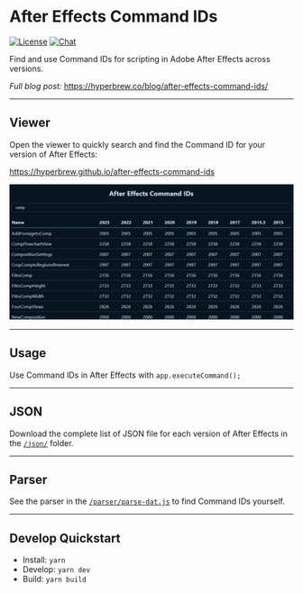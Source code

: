 # After Effects Command IDs

[![License](https://img.shields.io/badge/License-MIT-green.svg)](https://github.com/hyperbrew/after-effects-command-ids/blob/master/LICENSE)
[![Chat](https://img.shields.io/badge/chat-discord-7289da.svg)](https://discord.gg/PC3EvvuRbc)

Find and use Command IDs for scripting in Adobe After Effects across versions.

_Full blog post:_ https://hyperbrew.co/blog/after-effects-command-ids/

---

## Viewer

Open the viewer to quickly search and find the Command ID for your version of After Effects:

https://hyperbrew.github.io/after-effects-command-ids

![Viewer](./media/viewer.jpg)

---

## Usage

Use Command IDs in After Effects with `app.executeCommand();`

---

## JSON

Download the complete list of JSON file for each version of After Effects in the [`/json/`](./json) folder.

---

## Parser

See the parser in the [`/parser/parse-dat.js`](./parser/parse-dat.js) to find Command IDs yourself.

---

## Develop Quickstart

- Install: `yarn`
- Develop: `yarn dev`
- Build: `yarn build`
